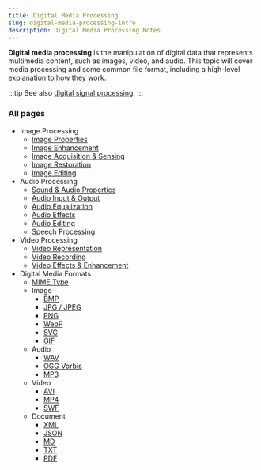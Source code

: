 ```yaml
---
title: Digital Media Processing
slug: digital-media-processing-intro
description: Digital Media Processing Notes
---
```


**Digital media processing** is the manipulation of digital data that represents multimedia content, such as images, video, and audio. This topic will cover media processing and some common file format, including a high-level explanation to how they work.

:::tip
See also [digital signal processing](/cs-notes/digital-signal-processing).
:::

### All pages

- Image Processing
  - [Image Properties](/cs-notes/digital-media-processing/image-properties)
  - [Image Enhancement](/cs-notes/digital-media-processing/image-enhancement)
  - [Image Acquisition & Sensing](/cs-notes/digital-media-processing/image-acquisition-sensing)
  - [Image Restoration](/cs-notes/digital-media-processing/image-restoration)
  - [Image Editing](/cs-notes/digital-media-processing/image-editing)
- Audio Processing
  - [Sound & Audio Properties](/cs-notes/digital-media-processing/sound-audio-properties)
  - [Audio Input & Output](/cs-notes/digital-media-processing/audio-input-output)
  - [Audio Equalization](/cs-notes/digital-media-processing/audio-equalization)
  - [Audio Effects](/cs-notes/digital-media-processing/audio-effects)
  - [Audio Editing](/cs-notes/digital-media-processing/audio-editing)
  - [Speech Processing](/cs-notes/digital-media-processing/speech-processing)
- Video Processing
  - [Video Representation](/cs-notes/digital-media-processing/video-representation)
  - [Video Recording](/cs-notes/digital-media-processing/video-recording)
  - [Video Effects & Enhancement](/cs-notes/digital-media-processing/video-effects-enhancement)
- Digital Media Formats
  - [MIME Type](/cs-notes/digital-media-processing/mime-type)
  - Image
    - [BMP](/cs-notes/digital-media-processing/bmp)
    - [JPG / JPEG](/cs-notes/digital-media-processing/jpg-jpeg)
    - [PNG](/cs-notes/digital-media-processing/png)
    - [WebP](/cs-notes/digital-media-processing/webp)
    - [SVG](/cs-notes/digital-media-processing/svg)
    - [GIF](/cs-notes/digital-media-processing/gif)
  - Audio
    - [WAV](/cs-notes/digital-media-processing/wav)
    - [OGG Vorbis](/cs-notes/digital-media-processing/ogg-vorbis)
    - [MP3](/cs-notes/digital-media-processing/mp3)
  - Video
    - [AVI](/cs-notes/digital-media-processing/avi)
    - [MP4](/cs-notes/digital-media-processing/mp4)
    - [SWF](/cs-notes/digital-media-processing/swf)
  - Document
    - [XML](/cs-notes/digital-media-processing/xml)
    - [JSON](/cs-notes/digital-media-processing/json)
    - [MD](/cs-notes/digital-media-processing/md)
    - [TXT](/cs-notes/digital-media-processing/txt)
    - [PDF](/cs-notes/digital-media-processing/pdf)
